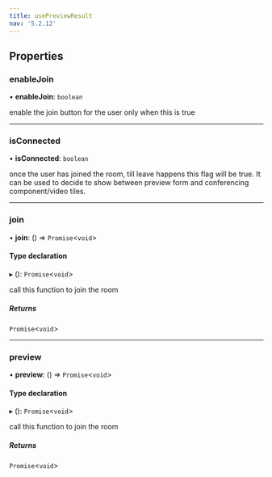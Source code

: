 ```yaml
---
title: usePreviewResult
nav: '5.2.12'
---
```


## Properties

### enableJoin

• **enableJoin**: `boolean`

enable the join button for the user only when this is true

---

### isConnected

• **isConnected**: `boolean`

once the user has joined the room, till leave happens this flag will be true. It can be used
to decide to show between preview form and conferencing component/video tiles.

---

### join

• **join**: () => `Promise`<`void`\>

#### Type declaration

▸ (): `Promise`<`void`\>

call this function to join the room

##### Returns

`Promise`<`void`\>

---

### preview

• **preview**: () => `Promise`<`void`\>

#### Type declaration

▸ (): `Promise`<`void`\>

call this function to join the room

##### Returns

`Promise`<`void`\>
